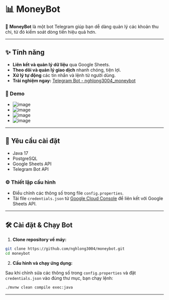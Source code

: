 # 📊 MoneyBot

📝 **MoneyBot** là một bot Telegram giúp bạn dễ dàng quản lý các khoản thu chi, từ đó kiểm soát dòng tiền hiệu quả hơn.

---

## ✨ Tính năng

- **Liên kết và quản lý dữ liệu** qua Google Sheets.
- **Theo dõi và quản lý giao dịch** nhanh chóng, tiện lợi.
- **Xử lý tự động** các tin nhắn và lệnh từ người dùng.
- **Trải nghiệm ngay:** [Telegram Bot - nghlong3004_moneybot](https://t.me/nghlong3004_moneybot)

### 📸 Demo

- ![image](https://github.com/user-attachments/assets/47c840e8-4963-4349-906e-4bca6fd25ce7)
- ![image](https://github.com/user-attachments/assets/406f61c5-965d-4634-8bca-8983a8f81684)
- ![image](https://github.com/user-attachments/assets/bc71c158-d3e6-4209-b71d-803bce0880d5)
- ![image](https://github.com/user-attachments/assets/0e565001-f819-46d7-b6ba-9d460e764c26)

---

## 🔧 Yêu cầu cài đặt

- Java 17
- PostgreSQL
- Google Sheets API
- Telegram Bot API

### ⚙️ Thiết lập cấu hình

- Điều chỉnh các thông số trong file `config.properties`.
- Tải file `credentials.json` từ [Google Cloud Console](https://console.cloud.google.com/) để liên kết với Google Sheets API.

---

## 🛠️ Cài đặt & Chạy Bot

1. **Clone repository về máy:**

```bash
git clone https://github.com/nghlong3004/moneybot.git
cd moneybot
```

2. **Cấu hình và chạy ứng dụng:**

Sau khi chỉnh sửa các thông số trong `config.properties` và đặt `credentials.json` vào đúng thư mục, bạn chạy lệnh:

```bash
./mvnw clean compile exec:java
```

---
